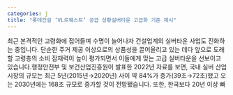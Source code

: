 ```yaml
---
categories: j
title: "롯데건설 ‘VL르웨스트’ 공급 성황실버타운 고급화 기준 제시"
---
```

최근 본격적인 고령화에 접어들며 수명이 늘어나자 건설업계의 실버타운 사업도 진화하는 중입니다. 단순한 주거 제공 이상으로의 상품성을 끌어올리고 있는 데다 앞으로 도래할 고령층의 소비 잠재력이 높이 평가되면서 이들에게 맞는 고급 실버타운을 선보이고 있습니다.행정안전부 및 보건산업진흥원이 발표한 2022년 자료를 보면, 국내 실버 산업 시장의 규모는 최근 5년(2015년&rarr;2020년) 사이 약 84%가 증가(39조&rarr;72조)했고 오는 2030년에는 168조 규모로 증가할 것이 전망됐습니다. 또한, 한국보다 20년 이상 빠